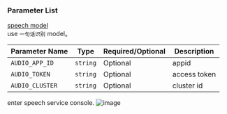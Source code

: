 ### Parameter List

[speech model](https://www.volcengine.com/docs/6561/80816)    
use `一句话识别` model。

| Parameter Name  | Type     | Required/Optional | Description  |
|-----------------|----------|-------------------|--------------|
| `AUDIO_APP_ID`  | `string` | Optional          | appid        |
| `AUDIO_TOKEN`   | `string` | Optional          | access token |
| `AUDIO_CLUSTER` | `string` | Optional          | cluster id   |

enter speech service console.
![image](https://github.com/user-attachments/assets/6261ee3c-2632-427d-a95e-85e55d85d971)    

